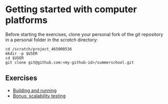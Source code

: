 # Getting started with computer platforms

Before starting the exercises, clone your personal fork of the git repository 
in a personal folder in the *scratch* directory:
```
cd /scratch/project_465000536
mkdir -p $USER
cd $USER
git clone git@github.com:<my-github-id>/summerschool.git
```

## Exercises

- [Building and running](building-running)
- [Bonus: scalability testing](scalability-test)
